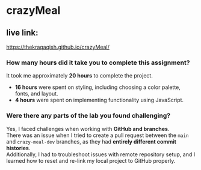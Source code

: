 # crazyMeal

## live link: 
https://thekraqaqish.github.io/crazyMeal/

### How many hours did it take you to complete this assignment?

It took me approximately **20 hours** to complete the project.  
- **16 hours** were spent on styling, including choosing a color palette, fonts, and layout.  
- **4 hours** were spent on implementing functionality using JavaScript.

### Were there any parts of the lab you found challenging?

Yes, I faced challenges when working with **GitHub and branches**.  
There was an issue when I tried to create a pull request between the `main` and `crazy-meal-dev` branches, as they had **entirely different commit histories**.  
Additionally, I had to troubleshoot issues with remote repository setup, and I learned how to reset and re-link my local project to GitHub properly.

